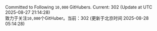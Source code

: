 Committed to Following `10,000` GitHubers. Current: <!-- FOLLOWING_COUNT -->302<!-- FOLLOWING_COUNT --> (Update at UTC <!-- LAST_UPDATED -->2025-08-27 21:14:28<!-- LAST_UPDATED -->)<br>
致力于关注`10,000`个GitHuber。当前：<!-- FOLLOWING_COUNT -->302<!-- FOLLOWING_COUNT --> (更新于北京时间 <!-- LAST_UPDATED_CST -->2025-08-28 05:14:28<!-- LAST_UPDATED_CST -->)
